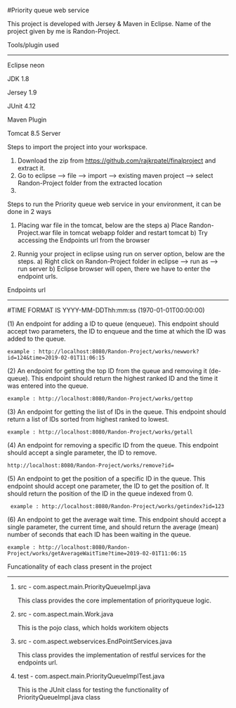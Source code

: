 #Priority queue web service

This project is developed  with Jersey & Maven in Eclipse.
Name of the project given by me is Randon-Project.

Tools/plugin used
_____________________________
Eclipse neon

JDK 1.8

Jersey 1.9

JUnit 4.12

Maven Plugin

Tomcat 8.5 Server


Steps to import the project into your workspace.
1) Download the zip from https://github.com/rajkrpatel/finalproject and extract it.
2) Go to eclipse --> file  --> import --> existing maven project --> select Randon-Project folder from the extracted location
3)

Steps to run the Priority queue web service in your environment, it can be done in 2 ways
1) Placing war file in the tomcat, below are the steps
    a) Place Randon-Project.war file in tomcat webapp folder and restart tomcat 
    b) Try accessing the Endpoints url from the browser

2) Runnig your project in eclipse using run on server option, below are the steps.
    a) Right click on Randon-Project folder in eclipse --> run as --> run server
    b) Eclipse browser will open, there we have to enter the endpoint urls.
    
Endpoints url
________________________________________________________________________
#TIME FORMAT IS YYYY-MM-DDThh:mm:ss (1970-01-01T00:00:00)

(1) An endpoint for adding a ID to queue (enqueue). This endpoint should accept two parameters, the ID to enqueue and the time at which the ID
    was added to the queue.
    
    example : http://localhost:8080/Randon-Project/works/newwork?id=124&time=2019-02-01T11:06:15
    
(2) An endpoint for getting the top ID from the queue and removing it (de-queue). This endpoint should return the highest ranked ID and the time
    it was entered into the queue.
    
    example : http://localhost:8080/Randon-Project/works/gettop
    
(3) An endpoint for getting the list of IDs in the queue. This endpoint should return a list of IDs sorted from highest ranked to lowest.
    
    example : http://localhost:8080/Randon-Project/works/getall

(4) An endpoint for removing a specific ID from the queue. This endpoint should accept a single parameter, the ID to remove. 
    
    http://localhost:8080/Randon-Project/works/remove?id=

(5) An endpoint to get the position of a specific ID in the queue. This endpoint should accept one parameter, the ID to get the position of. It should return
    the position of the ID in the queue indexed from 0.
    
     example : http://localhost:8080/Randon-Project/works/getindex?id=123
    
(6) An endpoint to get the average wait time. This endpoint should accept a single parameter, the current time, and should return the average (mean)
    number of seconds that each ID has been waiting in the queue.
    
    example : http://localhost:8080/Randon-Project/works/getAverageWaitTime?time=2019-02-01T11:06:15
    
    
Funcationality of each class present in the project
__________________________________________________________
1) src - com.aspect.main.PriorityQueueImpl.java

   This class provides the core implementation of priorityqueue logic.

2) src - com.aspect.main.Work.java

   This is the pojo class, which holds workitem objects

3) src - com.aspect.webservices.EndPointServices.java

   This class provides the implementation of restful services for the endpoints url.

4) test - com.aspect.main.PriorityQueueImplTest.java

   This is the JUnit class for testing the functionality of PriorityQueueImpl.java class
   


